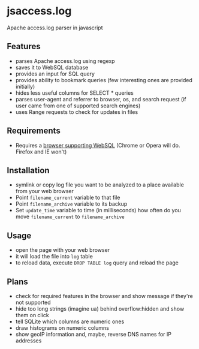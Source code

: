 jsaccess.log
============

Apache access.log parser in javascript

Features
--------

- parses Apache access.log using regexp
- saves it to WebSQL database
- provides an input for SQL query
- provides ability to bookmark queries (few interesting ones are provided initially)
- hides less useful columns for SELECT * queries
- parses user-agent and referrer to browser, os, and search request
(if user came from one of supported search engines)
- uses Range requests to check for updates in files

Requirements
------------

* Requires a [browser supporting WebSQL](http://caniuse.com/sql-storage)
(Chrome or Opera will do. Firefox and IE won't)

Installation
------------

* symlink or copy log file you want to be analyzed to a place available from your web browser
* Point `filename_current` variable to that file
* Point `filename_archive` variable to its backup
* Set `update_time` variable to time (in milliseconds) how often do you move
`filename_current` to `filename_archive`

Usage
-----

* open the page with your web browser
* it will load the file into `log` table
* to reload data, execute `DROP TABLE log` query and reload the page

Plans
-----

* check for required features in the browser and show message if they're not supported
* hide too long strings (imagine ua) behind overflow:hidden and show them on click
* tell SQLite which columns are numeric ones
* draw histograms on numeric columns
* show geoIP information and, maybe, reverse DNS names for IP addresses

